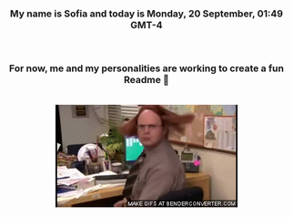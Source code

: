 


<div align="center">
<h3 >My name is Sofia and today is Monday, 20 September, 01:49 GMT-4</h3><br>
<h3 >For now, me and my personalities are working to create a fun Readme 👋
</h3><br>
<img src='img/dwight.gif' alt='working...'/>
</div>

